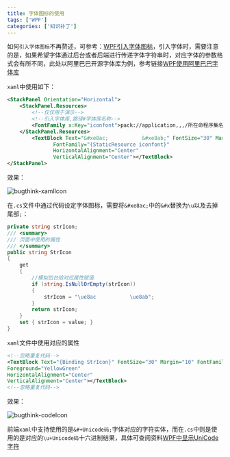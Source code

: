 ```yaml
---
title: 字体图标的使用
tags: ['WPF']
categories: ['知识补丁']
---
```


如何`引入字体图标`不再赘述，可参考：[WPF引入字体图标](https://blog.csdn.net/songyi160/article/details/54894233)，引入字体时，需要注意的是，如果希望字体通过后台或者后端进行传递字体字符串时，对应字体的参数格式会有所不同，此处以阿里巴巴开源字体库为例，参考链接[WPF使用阿里巴巴字体库](https://www.iconfont.cn/)

`xaml`中使用如下：

```xml
<StackPanel Orientation="Horizontal">
    <StackPanel.Resources>
        <!--仅仅用于演示-->
        <!--引入字体库,路径#字体库名称-->
        <FontFamily x:Key="iconfont">pack://application,,,/所在命程序集名称;Component/Resources/#iconfont</FontFamily>
    </StackPanel.Resources>
        <TextBlock Text="&#xe8ac;           &#xe8ab;" FontSize="30" Margin="10" 
               FontFamily="{StaticResource iconfont}" 
               HorizontalAlignment="Center" 
               VerticalAlignment="Center"></TextBlock>
</StackPanel>
```

效果：

![bugthink-xamlIcon](https://file.budbud.cn/ggcyblog/bugthink/bugthink-xamlIcon.png)

在`.cs`文件中通过代码设定字体图标，需要将`&#xe8ac;`中的`&#x`替换为`\u`以及去掉尾部`;`：

```c#
private string strIcon;
/// <summary>
/// 页面中使用的属性
/// </summary>
public string StrIcon
{
    get
    {
        //模拟后台给对应属性赋值
        if (string.IsNullOrEmpty(strIcon))
        {
            strIcon = "\ue8ac           \ue8ab";
        }
        return strIcon;
    }
    set { strIcon = value; }
}
```

`xaml`文件中使用对应的属性

```xml
<!--忽略重复代码--> 
<TextBlock Text="{Binding StrIcon}" FontSize="30" Margin="10" FontFamily="{StaticResource iconfont}" 
Foreground="YellowGreen"
HorizontalAlignment="Center"
VerticalAlignment="Center"></TextBlock>
<!--忽略重复代码--> 
```

效果：

![bugthink-codeIcon](https://file.budbud.cn/ggcyblog/bugthink/bugthink-codeIcon.png)

前端`xaml`中支持使用的是`&#+Unicode码;`字体对应的字符实体，而在`.cs`中则是使用的是对应的`\u+Unicode码`十六进制结果，具体可查阅资料[WPF中显示UniCode字符](https://www.bbsmax.com/A/xl561Zo9Jr/)